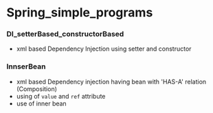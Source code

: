 # Spring_simple_programs

### DI_setterBased_constructorBased
- xml based Dependency Injection using setter and constructor

### InnserBean
- xml based Dependency injection having bean with 'HAS-A' relation (Composition)
- using of `value` and `ref` attribute
- use of inner bean